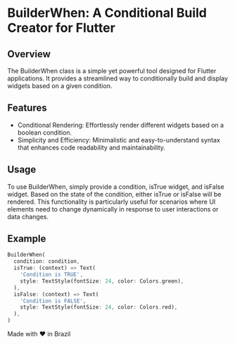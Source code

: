 # BuilderWhen: A Conditional Build Creator for Flutter

## Overview

The BuilderWhen class is a simple yet powerful tool designed for Flutter applications. It provides a streamlined way to conditionally build and display widgets based on a given condition.

## Features

- Conditional Rendering: Effortlessly render different widgets based on a boolean condition.
- Simplicity and Efficiency: Minimalistic and easy-to-understand syntax that enhances code readability and maintainability.

## Usage

To use BuilderWhen, simply provide a condition, isTrue widget, and isFalse widget. Based on the state of the condition, either isTrue or isFalse will be rendered. This functionality is particularly useful for scenarios where UI elements need to change dynamically in response to user interactions or data changes.

## Example

```dart
BuilderWhen(
  condition: condition,
  isTrue: (context) => Text(
    'Condition is TRUE',
    style: TextStyle(fontSize: 24, color: Colors.green),
  ),
  isFalse: (context) => Text(
    'Condition is FALSE',
    style: TextStyle(fontSize: 24, color: Colors.red),
  ),
)
```


Made with ❤ in Brazil
